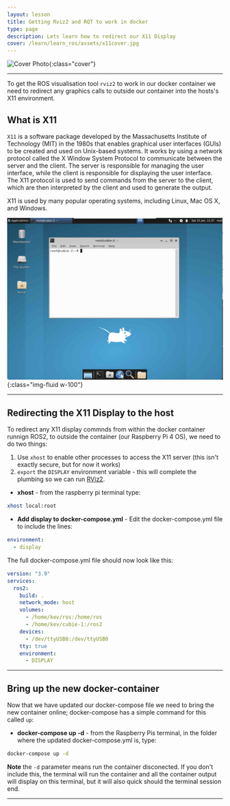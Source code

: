 ```yaml
---
layout: lesson
title: Getting Rviz2 and RQT to work in docker
type: page
description: Lets learn how to redirect our X11 Display
cover: /learn/learn_ros/assets/x11cover.jpg
---
```


![Cover Photo]({{page.cover}}){:class="cover"}

---

To get the ROS visualisation tool `rviz2` to work in our docker container we need to redirect any graphics calls to outside our container into the hosts's X11 environment.

## What is X11

`X11` is a software package developed by the Massachusetts Institute of Technology (MIT) in the 1980s that enables graphical user interfaces (GUIs) to be created and used on Unix-based systems.
It works by using a network protocol called the X Window System Protocol to communicate between the server and the client.
The server is responsible for managing the user interface, while the client is responsible for displaying the user interface.
The X11 protocol is used to send commands from the server to the client, which are then interpreted by the client and used to generate the output.

X11 is used by many popular operating systems, including Linux, Mac OS X, and Windows.

![X11 example desktop](assets/x11.jpg){:class="img-fluid w-100"}

---

## Redirecting the X11 Display to the host

To redirect any X11 display commnds from within the docker container runnign ROS2, to outside the container (our Raspberry Pi 4 OS), we need to do two things:

1. Use `xhost` to enable other processes to access the X11 server (this isn't exactly secure, but for now it works)
1. `export` the `DISPLAY` environment variable - this will complete the plumbing so we can run [RViz2](/resources/glossary#rviz2).

* **xhost** - from the raspberry pi terminal type:

```bash
xhost local:root
```

* **Add display to docker-compose.yml** - Edit the docker-compose.yml file to include the lines:

```yaml
environment:
  - display
```

The full docker-compose.yml file should now look like this:

```yaml
version: "3.9"
services:
  ros2:
    build: .
    network_mode: host
    volumes:
      - /home/kev/ros:/home/ros
      - /home/kev/cubie-1:/ros2
    devices:
      - /dev/ttyUSB0:/dev/ttyUSB0
    tty: true
    environment:
      - DISPLAY
```

---

## Bring up the new docker-container

Now that we have updated our docker-compose file we need to bring the new container online; docker-compose has a simple command for this called `up`:

* **docker-compose up -d** - from the Raspberry Pis terminal, in the folder where the updated docker-compose.yml is, type:

```bash
docker-compose up -d
```

**Note** the `-d` parameter means run the container disconected. If you don't include this, the terminal will run the container and all the container output will display on this terminal, but it will also quick should the terminal session end.

---
